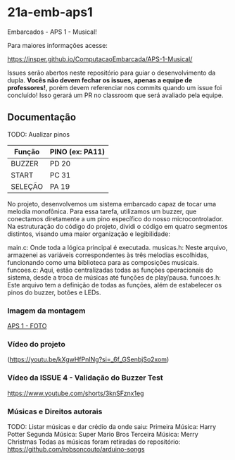 # 21a-emb-aps1

Embarcados - APS 1 - Musical!

Para maiores informações acesse:

https://insper.github.io/ComputacaoEmbarcada/APS-1-Musical/

Issues serão abertos neste repositório para guiar o desenvolvimento
da dupla. **Vocês não devem fechar os issues, apenas a equipe de professores!**, porém devem referenciar nos commits quando um issue 
foi concluído! Isso gerará um PR no classroom que será avaliado pela equipe.

## Documentação

TODO: Aualizar pinos

| Função  | PINO (ex: PA11) |
|---------|-----------------|
| BUZZER  |      PD 20      |
| START   |      PC 31      |
| SELEÇÃO |      PA 19      |

No projeto, desenvolvemos um sistema embarcado capaz de tocar uma melodia monofônica. Para essa tarefa, utilizamos um buzzer, que conectamos diretamente a um pino específico do nosso microcontrolador.
Na estruturação do código do projeto, dividi o código em quatro segmentos distintos, visando uma maior organização e legibilidade:

main.c: Onde toda a lógica principal é executada.
musicas.h: Neste arquivo, armazenei as variáveis correspondentes às três melodias escolhidas, funcionando como uma biblioteca para as composições musicais.
funcoes.c: Aqui, estão centralizadas todas as funções operacionais do sistema, desde a troca de músicas até funções de play/pausa.
funcoes.h: Este arquivo tem a definição de todas as funções, além de estabelecer os pinos do buzzer, botões e LEDs.

### Imagem da montagem

[APS 1 - FOTO](https://github.com/insper-classroom/23b-emb-aps-1-aps1-lucasgurgel/assets/81190013/d41c9a84-363f-4acb-8b29-39021937d036)


### Vídeo do projeto

(https://youtu.be/kXgwHfPnINg?si=_6f_GSenbjSo2xom)

### Vídeo da ISSUE 4 - Validação do Buzzer Test

https://www.youtube.com/shorts/3knSFznx1eg

### Músicas e Direitos autorais

TODO: Listar músicas e dar crédio da onde saiu:
Primeira Música: Harry Potter 
Segunda Música: Super Mario Bros
Terceira Música: Merry Christmas 
Todas as músicas foram retiradas do repositório: https://github.com/robsoncouto/arduino-songs
